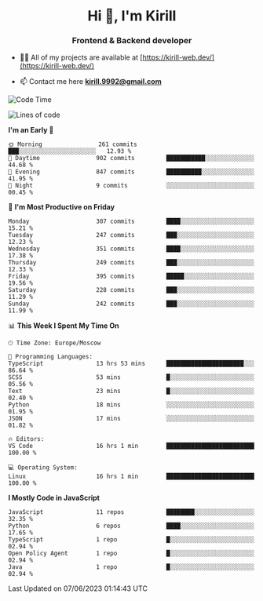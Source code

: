 <h1 align="center">Hi 👋, I'm Kirill</h1>
<h3 align="center">Frontend & Backend developer</h3>

- 👨‍💻 All of my projects are available at [https://kirill-web.dev/](https://kirill-web.dev/)

- 📫 Contact me here **kirill.9992@gmail.com**











<!--START_SECTION:waka-->
![Code Time](http://img.shields.io/badge/Code%20Time-1%2C345%20hrs%2029%20mins-blue)

![Lines of code](https://img.shields.io/badge/From%20Hello%20World%20I%27ve%20Written-2.8%20million%20lines%20of%20code-blue)

**I'm an Early 🐤** 

```text
🌞 Morning                261 commits         ███░░░░░░░░░░░░░░░░░░░░░░   12.93 % 
🌆 Daytime                902 commits         ███████████░░░░░░░░░░░░░░   44.68 % 
🌃 Evening                847 commits         ██████████░░░░░░░░░░░░░░░   41.95 % 
🌙 Night                  9 commits           ░░░░░░░░░░░░░░░░░░░░░░░░░   00.45 % 
```
📅 **I'm Most Productive on Friday** 

```text
Monday                   307 commits         ████░░░░░░░░░░░░░░░░░░░░░   15.21 % 
Tuesday                  247 commits         ███░░░░░░░░░░░░░░░░░░░░░░   12.23 % 
Wednesday                351 commits         ████░░░░░░░░░░░░░░░░░░░░░   17.38 % 
Thursday                 249 commits         ███░░░░░░░░░░░░░░░░░░░░░░   12.33 % 
Friday                   395 commits         █████░░░░░░░░░░░░░░░░░░░░   19.56 % 
Saturday                 228 commits         ███░░░░░░░░░░░░░░░░░░░░░░   11.29 % 
Sunday                   242 commits         ███░░░░░░░░░░░░░░░░░░░░░░   11.99 % 
```


📊 **This Week I Spent My Time On** 

```text
🕑︎ Time Zone: Europe/Moscow

💬 Programming Languages: 
TypeScript               13 hrs 53 mins      ██████████████████████░░░   86.64 % 
SCSS                     53 mins             █░░░░░░░░░░░░░░░░░░░░░░░░   05.56 % 
Text                     23 mins             █░░░░░░░░░░░░░░░░░░░░░░░░   02.40 % 
Python                   18 mins             ░░░░░░░░░░░░░░░░░░░░░░░░░   01.95 % 
JSON                     17 mins             ░░░░░░░░░░░░░░░░░░░░░░░░░   01.82 % 

🔥 Editors: 
VS Code                  16 hrs 1 min        █████████████████████████   100.00 % 

💻 Operating System: 
Linux                    16 hrs 1 min        █████████████████████████   100.00 % 
```

**I Mostly Code in JavaScript** 

```text
JavaScript               11 repos            ████████░░░░░░░░░░░░░░░░░   32.35 % 
Python                   6 repos             ████░░░░░░░░░░░░░░░░░░░░░   17.65 % 
TypeScript               1 repo              █░░░░░░░░░░░░░░░░░░░░░░░░   02.94 % 
Open Policy Agent        1 repo              █░░░░░░░░░░░░░░░░░░░░░░░░   02.94 % 
Java                     1 repo              █░░░░░░░░░░░░░░░░░░░░░░░░   02.94 % 
```




 Last Updated on 07/06/2023 01:14:43 UTC
<!--END_SECTION:waka-->
